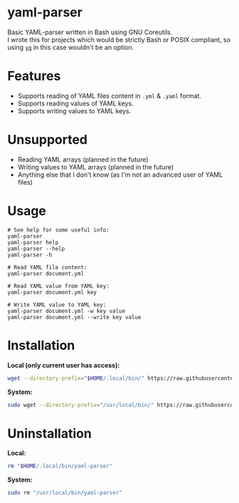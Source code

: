 # yaml-parser
Basic YAML-parser written in Bash using GNU Coreutils.  
I wrote this for projects which would be strictly Bash or POSIX compliant, so using [`yq`](https://github.com/mikefarah/yq) in this case wouldn't be an option.

# Features
- Supports reading of YAML files content in `.yml` & `.yaml` format.
- Supports reading values of YAML keys.
- Supports writing values to YAML keys.

# Unsupported
- Reading YAML arrays (planned in the future)
- Writing values to YAML arrays (planned in the future)
- Anything else that I don't know (as I'm not an advanced user of YAML files)

# Usage
```
# See help for some useful info:
yaml-parser
yaml-parser help
yaml-parser --help
yaml-parser -h

# Read YAML file content:
yaml-parser document.yml

# Read YAML value from YAML key:
yaml-parser document.yml key

# Write YAML value to YAML key:
yaml-parser document.yml -w key value
yaml-parser document.yml --write key value
```

# Installation

**Local (only current user has access):**
```sh
wget --directory-prefix="$HOME/.local/bin/" https://raw.githubusercontent.com/fiftydinar/yaml-parser/main/yaml-parser
```

**System:**
```sh
sudo wget --directory-prefix="/usr/local/bin/" https://raw.githubusercontent.com/fiftydinar/yaml-parser/main/yaml-parser
```

# Uninstallation

**Local:**
```sh
rm "$HOME/.local/bin/yaml-parser"
```

**System:**
```sh
sudo rm "/usr/local/bin/yaml-parser"
```
